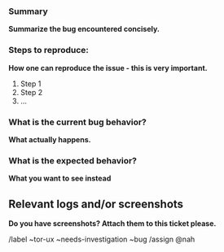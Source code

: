 <!--
* Use this issue template for reporting a new UX bug.
-->

### Summary
**Summarize the bug encountered concisely.**


### Steps to reproduce:
**How one can reproduce the issue - this is very important.**

1. Step 1
2. Step 2
3. ...

### What is the current bug behavior?
**What actually happens.**


### What is the expected behavior?
**What you want to see instead**



## Relevant logs and/or screenshots
**Do you have screenshots? Attach them to this ticket please.**

/label ~tor-ux ~needs-investigation ~bug
/assign @nah
